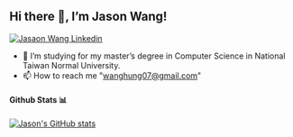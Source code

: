 <h2> Hi there 👋, I’m Jason Wang! </h2>

[![Jasaon Wang Linkedin](https://img.shields.io/badge/LinkedIn-0077B5?style=for-the-badge&logo=linkedin&logoColor=white)](https://www.linkedin.com/in/jasonthehung/)
- 🌱 I’m studying for my master’s degree in Computer Science in National Taiwan Normal University.
- 📫 How to reach me "wanghung07@gmail.com"

#### Github Stats 📊

[![Jason's GitHub stats](https://github-readme-stats.vercel.app/api?username=jasonthehung&show_icons=true&theme=highcontrast)](https://github.com/anuraghazra/github-readme-stats)
